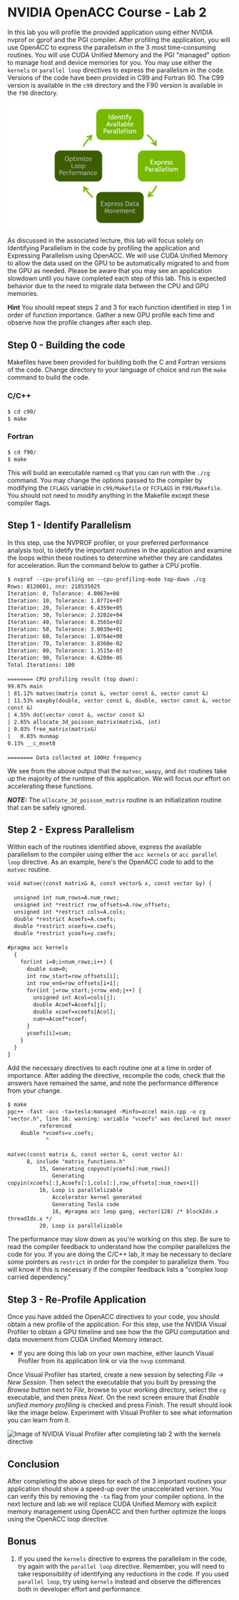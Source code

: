 NVIDIA OpenACC Course - Lab 2
=============================

In this lab you will profile the provided application using either NVIDIA
nvprof or gprof and the PGI compiler. After profiling the application, you will
use OpenACC to express the parallelism in the 3 most time-consuming routines.
You will use CUDA Unified Memory and the PGI "managed" option to manage host
and device memories for you. You may use either the `kernels` or `parallel loop` 
directives to express the parallelism in the code. Versions of the code
have been provided in C99 and Fortran 90. The C99 version is available in the
`c99` directory and the F90 version is available in the `f90` directory.

![Lecture 2 steps: Identify and Express Parallelism](Lecture_2_Steps.png)

As discussed in the associated lecture, this lab will focus solely on
Identifying Parallelism in the code by profiling the application and Expressing
Parallelism using OpenACC. We will use CUDA Unified Memory to allow the data
used on the GPU to be automatically migrated to and from the GPU as needed.
Please be aware that you may see an application slowdown until you have
completed each step of this lab. This is expected behavior due to the need to
migrate data between the CPU and GPU memories.

**Hint** You should repeat steps 2 and 3 for each function identified in step 1
in order of function importance. Gather a new GPU profile each time and observe
how the profile changes after each step.

Step 0 - Building the code
--------------------------

Makefiles have been provided for building both the C and Fortran versions of
the code. Change directory to your language of choice and run the `make`
command to build the code.

### C/C++

    $ cd c99/
    $ make
        
### Fortran

    $ cd f90/
    $ make
                
This will build an executable named `cg` that you can run with the `./cg`
command. You may change the options passed to the compiler by modifying the
`CFLAGS` variable in `c99/Makefile` or `FCFLAGS` in `f90/Makefile`. You should
not need to modify anything in the Makefile except these compiler flags.

Step 1 - Identify Parallelism
-----------------------------
In this step, use the NVPROF profiler, or your preferred performance analysis
tool, to idetify the important routines in the application and examine the
loops within these routines to determine whether they are candidates for
acceleration. Run the command below to gather a CPU profile.

    $ nvprof --cpu-profiling on --cpu-profiling-mode top-down ./cg
    Rows: 8120601, nnz: 218535025
    Iteration: 0, Tolerance: 4.0067e+08
    Iteration: 10, Tolerance: 1.8772e+07
    Iteration: 20, Tolerance: 6.4359e+05
    Iteration: 30, Tolerance: 2.3202e+04
    Iteration: 40, Tolerance: 8.3565e+02
    Iteration: 50, Tolerance: 3.0039e+01
    Iteration: 60, Tolerance: 1.0764e+00
    Iteration: 70, Tolerance: 3.8360e-02
    Iteration: 80, Tolerance: 1.3515e-03
    Iteration: 90, Tolerance: 4.6209e-05
    Total Iterations: 100
    
    ======== CPU profiling result (top down):
    99.87% main
    | 81.12% matvec(matrix const &, vector const &, vector const &)
    | 11.53% waxpby(double, vector const &, double, vector const &, vector const &)
    | 4.55% dot(vector const &, vector const &)
    | 2.65% allocate_3d_poisson_matrix(matrix&, int)
    | 0.03% free_matrix(matrix&)
    |   0.03% munmap
    0.13% __c_mset8
    
    ======== Data collected at 100Hz frequency

We see from the above output that the `matvec`, `waxpy`, and `dot` routines
take up the majority of the runtime of this application. We will focus our
effort on accelerating these functions.

***NOTE:*** The `allocate_3d_poisson_matrix` routine is an initialization
routine that can be safely ignored.

Step 2 - Express Parallelism
-----------------------------
Within each of the routines identified above, express the available parallelism
to the compiler using either the `acc kernels` or `acc parallel loop`
directive. As an example, here's the OpenACC code to add to the `matvec`
routine.

    void matvec(const matrix& A, const vector& x, const vector &y) {
    
      unsigned int num_rows=A.num_rows;
      unsigned int *restrict row_offsets=A.row_offsets;
      unsigned int *restrict cols=A.cols;
      double *restrict Acoefs=A.coefs;
      double *restrict xcoefs=x.coefs;
      double *restrict ycoefs=y.coefs;
    
    #pragma acc kernels
      {
        for(int i=0;i<num_rows;i++) {
          double sum=0;
          int row_start=row_offsets[i];
          int row_end=row_offsets[i+1];
          for(int j=row_start;j<row_end;j++) {
            unsigned int Acol=cols[j];
            double Acoef=Acoefs[j];
            double xcoef=xcoefs[Acol];
            sum+=Acoef*xcoef;
          }
          ycoefs[i]=sum;
        }
      }
    }


Add the necessary directives 
to each routine one at a time in order
of importance. After adding the directive, recompile the code, check that the
answers have remained the same, and note the performance difference from your
change.

    $ make
    pgc++ -fast -acc -ta=tesla:managed -Minfo=accel main.cpp -o cg
    "vector.h", line 16: warning: variable "vcoefs" was declared but never
              referenced
        double *vcoefs=v.coefs;
                ^
    
    matvec(const matrix &, const vector &, const vector &):
          8, include "matrix_functions.h"
              15, Generating copyout(ycoefs[:num_rows])
                  Generating
    copyin(xcoefs[:],Acoefs[:],cols[:],row_offsets[:num_rows+1])
              16, Loop is parallelizable
                  Accelerator kernel generated
                  Generating Tesla code
                  16, #pragma acc loop gang, vector(128) /* blockIdx.x threadIdx.x */
              20, Loop is parallelizable
              
The performance may slow down as you're working on this step. Be sure
to read the compiler feedback to understand how the compiler parallelizes the
code for you. If you are doing the C/C++ lab, it may be necessary to declare
some pointers as `restrict` in order for the compiler to parallelize them. You
will know if this is necessary if the compiler feedback lists a "complex loop
carried dependency."


Step 3 - Re-Profile Application
-------------------------------
Once you have added the OpenACC directives to your code, you should obtain a
new profile of the application. For this step, use the NVIDIA Visual Profiler
to obtain a GPU timeline and see how the the GPU computation and data movement
from CUDA Unified Memory interact. 

- If you are doing this lab on your own machine, either launch Visual Profiler
  from its application link or via the `nvvp` command.

Once Visual Profiler has started, create a new session by selecting *File -> New
Session*. Then select the executable that you built by pressing the *Browse*
button next to *File*, browse to your working directory, select the `cg`
executable, and then press *Next*. On the next screen ensure that
*Enable unified memory profiling* is checked and press *Finish*. The result
should look like the image below. Experiment with Visual Profiler to see what
information you can learn from it.

![Image of NVIDIA Visual Profiler after completing lab 2 with the kernels
directive](./visual_profiler_lab2.png)

Conclusion
----------
After completing the above steps for each of the 3 important routines your
application should show a speed-up over the unaccelerated version. You can
verify this by removing the `-ta` flag from your compiler options. In the next
lecture and lab we will replace CUDA Unified Memory with explicit memory
management using OpenACC and then further optimize the loops using the OpenACC
loop directive.

Bonus
-----
1. If you used the `kernels` directive to express the parallelism in the code,
try again with the `parallel loop` directive. Remember, you will need to take
responsibility of identifying any reductions in the code. If you used 
`parallel loop`, try using `kernels` instead and observe the differences both in
developer effort and performance.
